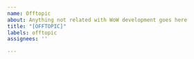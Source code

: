 ```yaml
---
name: Offtopic
about: Anything not related with WoW development goes here
title: "[OFFTOPIC]"
labels: offtopic
assignees: ''

---
```

